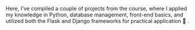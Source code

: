 Here, I've compiled a couple of projects from the course, where I applied my knowledge in Python, database management, front-end basics, and utilized both the Flask and Django frameworks for practical application 🧐 .
